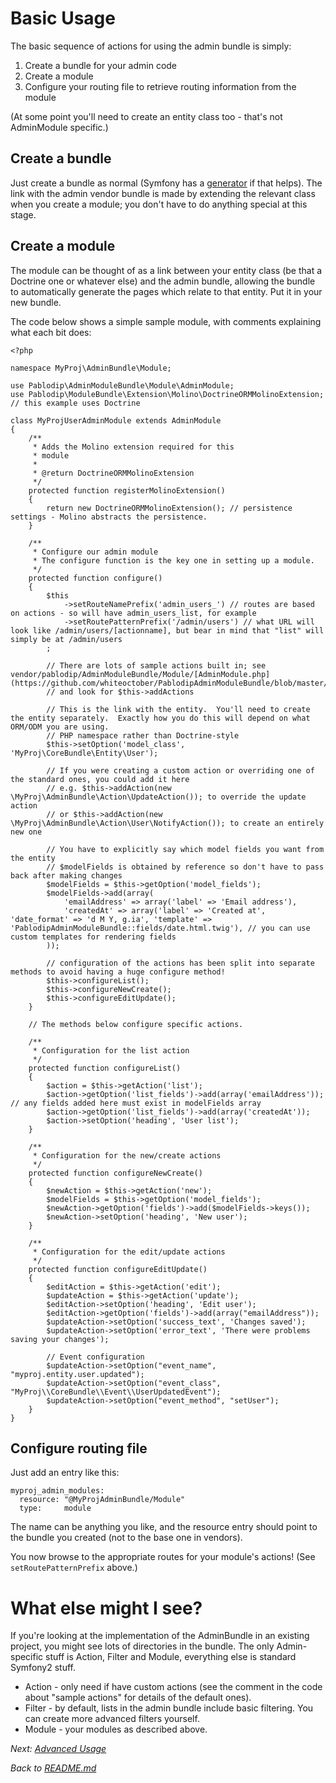 # Basic Usage

The basic sequence of actions for using the admin bundle is simply:

1. Create a bundle for your admin code
2. Create a module
3. Configure your routing file to retrieve routing information from the module

(At some point you'll need to create an entity class too - that's not AdminModule specific.)

## Create a bundle

Just create a bundle as normal (Symfony has a [generator](http://symfony.com/doc/current/bundles/SensioGeneratorBundle/commands/generate_bundle.html) if that helps).  The link with the admin vendor bundle is made by extending the relevant class when you create a module; you don't have to do anything special at this stage.

## Create a module

The module can be thought of as a link between your entity class (be that a Doctrine one or whatever else) and the admin bundle, allowing the bundle to automatically generate the pages which relate to that entity.  Put it in your new bundle.

The code below shows a simple sample module, with comments explaining what each bit does:

    <?php

    namespace MyProj\AdminBundle\Module;

    use Pablodip\AdminModuleBundle\Module\AdminModule;
    use Pablodip\ModuleBundle\Extension\Molino\DoctrineORMMolinoExtension; // this example uses Doctrine

    class MyProjUserAdminModule extends AdminModule
    {
        /**
         * Adds the Molino extension required for this
         * module
         *
         * @return DoctrineORMMolinoExtension
         */
        protected function registerMolinoExtension()
        {
            return new DoctrineORMMolinoExtension(); // persistence settings - Molino abstracts the persistence.
        }

        /**
         * Configure our admin module
         * The configure function is the key one in setting up a module.
         */
        protected function configure()
        {
            $this
                ->setRouteNamePrefix('admin_users_') // routes are based on actions - so will have admin_users_list, for example
                ->setRoutePatternPrefix('/admin/users') // what URL will look like /admin/users/[actionname], but bear in mind that "list" will simply be at /admin/users
            ;

            // There are lots of sample actions built in; see vendor/pablodip/AdminModuleBundle/Module/[AdminModule.php](https://github.com/whiteoctober/PablodipAdminModuleBundle/blob/master/Module/AdminModule.php)
            // and look for $this->addActions

            // This is the link with the entity.  You'll need to create the entity separately.  Exactly how you do this will depend on what ORM/ODM you are using.
            // PHP namespace rather than Doctrine-style
            $this->setOption('model_class', 'MyProj\CoreBundle\Entity\User');

            // If you were creating a custom action or overriding one of the standard ones, you could add it here
            // e.g. $this->addAction(new \MyProj\AdminBundle\Action\UpdateAction()); to override the update action
            // or $this->addAction(new \MyProj\AdminBundle\Action\User\NotifyAction()); to create an entirely new one

            // You have to explicitly say which model fields you want from the entity
            // $modelFields is obtained by reference so don't have to pass back after making changes
            $modelFields = $this->getOption('model_fields');
            $modelFields->add(array(
                'emailAddress' => array('label' => 'Email address'),
                'createdAt' => array('label' => 'Created at', 'date_format' => 'd M Y, g.ia', 'template' => 'PablodipAdminModuleBundle::fields/date.html.twig'), // you can use custom templates for rendering fields
            ));

            // configuration of the actions has been split into separate methods to avoid having a huge configure method!
            $this->configureList();
            $this->configureNewCreate();
            $this->configureEditUpdate();
        }

        // The methods below configure specific actions.

        /**
         * Configuration for the list action
         */
        protected function configureList()
        {
            $action = $this->getAction('list');
            $action->getOption('list_fields')->add(array('emailAddress')); // any fields added here must exist in modelFields array
            $action->getOption('list_fields')->add(array('createdAt'));
            $action->setOption('heading', 'User list');
        }

        /**
         * Configuration for the new/create actions
         */
        protected function configureNewCreate()
        {
            $newAction = $this->getAction('new');
            $modelFields = $this->getOption('model_fields');
            $newAction->getOption('fields')->add($modelFields->keys());
            $newAction->setOption('heading', 'New user');
        }

        /**
         * Configuration for the edit/update actions
         */
        protected function configureEditUpdate()
        {
            $editAction = $this->getAction('edit');
            $updateAction = $this->getAction('update');
            $editAction->setOption('heading', 'Edit user');
            $editAction->getOption('fields')->add(array("emailAddress"));
            $updateAction->setOption('success_text', 'Changes saved');
            $updateAction->setOption('error_text', 'There were problems saving your changes');

            // Event configuration
            $updateAction->setOption("event_name", "myproj.entity.user.updated");
            $updateAction->setOption("event_class", "MyProj\\CoreBundle\\Event\\UserUpdatedEvent");
            $updateAction->setOption("event_method", "setUser");
        }
    }

## Configure routing file

Just add an entry like this:

    myproj_admin_modules:
      resource: "@MyProjAdminBundle/Module"
      type:     module

The name can be anything you like, and the resource entry should point to the bundle you created (not to the base one in vendors).

You now browse to the appropriate routes for your module's actions!  (See `setRoutePatternPrefix` above.)

# What else might I see?

If you're looking at the implementation of the AdminBundle in an existing project, you might see lots of directories in the bundle.  The only Admin-specific stuff is Action, Filter and Module, everything else is standard Symfony2 stuff.

* Action - only need if have custom actions (see the comment in the code about "sample actions" for details of the default ones).
* Filter - by default, lists in the admin bundle include basic filtering.  You can create more advanced filters yourself.
* Module - your modules as described above.

_Next: [Advanced Usage](advanced-usage.md)_

_Back to [README.md](../README.md)_
